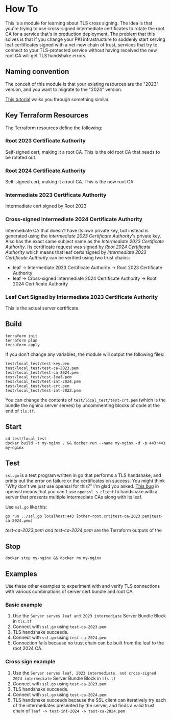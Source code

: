# How To

This is a module for learning about TLS cross signing. The idea is that you're trying to use cross-signed intermediate certificates to rotate the root CA for a service that's in production deployment. The problem that this solves is that if you change your PKI infrastructure to suddenly start serving leaf certificates signed with a net-new chain of trust, services that try to connect to your TLS-protected service without having received the new root CA will get TLS handshake errors.

## Naming convention

The conceit of this module is that your existing resources are the "2023" version, and you want to migrate to the "2024" version.

[This tutorial](https://developer.hashicorp.com/vault/tutorials/secrets-management/pki-engine) walks you through something similar.

## Key Terraform Resources
The Terraform resources define the following:

### Root 2023 Certificate Authority
Self-signed cert, making it a root CA. This is the old root CA that needs to be rotated out.

### Root 2024 Certificate Authority
Self-signed cert, making it a root CA. This is the new root CA.

### Intermediate 2023 Certificate Authority
Intermediate cert signed by Root 2023

### Cross-signed Intermediate 2024 Certificate Authority
Intermediate CA that doesn't have its own private key, but instead is generated using the _Intermediate 2023 Certificate Authority_'s private key. Also has the exact same subject name as the _Intermediate 2023 Certificate Authority_. Its certificate request was signed by _Root 2024 Certificate Authority_ which means that leaf certs signed by _Intermediate 2023 Certificate Authority_ can be verified using two trust chains:

- leaf -> Intermediate 2023 Certificate Authority -> Root 2023 Certificate Authority
- leaf -> Cross-signed Intermediate 2024 Certificate Authority -> Root 2024 Certificate Authority

### Leaf Cert Signed by Intermediate 2023 Certificate Authority

This is the actual server certificate.

## Build

```
terraform init
terraform plan
terraform apply
```

If you don't change any variables, the module will output the following files:

```
test/local_test/test-key.pem
test/local_test/test-ca-2023.pem
test/local_test/test-ca-2024.pem
test/local_test/test-leaf.pem
test/local_test/test-int-2024.pem
test/local_test/test-crt.pem
test/local_test/test-int-2023.pem
```

You can change the contents of `test/local_test/test-crt.pem` (which is the bundle the ngninx server serves) by uncommenting blocks of code at the end of `tls.tf`.

## Start

```
cd test/local_test
docker build -t my-nginx . && docker run --name my-nginx -d -p 443:443 my-nginx
```

## Test

`ssl.go` is a test program written in go that performs a TLS handshake, and prints out the error on failure or the certificates on success. You might think "Why don't we just use openssl for this?" I'm glad you asked. [This bug](https://github.com/openssl/openssl/issues/18708) in openssl means that you can't use `openssl s_client` to handshake with a server that presents multiple intermediate CAs along with its leaf.

Use `ssl.go` like this:

`go run ../ssl.go localhost:443 [other-root.crt|test-ca-2023.pem|test-ca-2024.pem]`

_test-ca-2023.pem and test-ca-2024.pem_ are the Terraform outputs of the 

## Stop
`docker stop my-nginx && docker rm my-nginx`

## Examples

Use these other examples to experiment with and verify TLS connections with various combinations of server cert bundle and root CA.

### Basic example

1. Use the `Server serves leaf and 2023 intermediate` Server Bundle Block in `tls.tf`
2. Connect with `ssl.go` using `test-ca-2023.pem`
3. TLS handshake succeeds.
4. Connect with `ssl.go` using `test-ca-2024.pem`
5. Connection fails because no trust chain can be built from the leaf to the root 2024 CA.

### Cross sign example

1. Use the `Server serves leaf, 2023 intermediate, and cross-signed 2024 intermediate` Server Bundle Block in `tls.tf`
2. Connect with `ssl.go` using `test-ca-2023.pem`
3. TLS handshake succeeds.
4. Connect with `ssl.go` using `test-ca-2024.pem`
5. TLS handshake succeeds because the SSL client can iteratively try each of the intermediates presented by the server, and finds a valid trust chain of `leaf -> test-int-2024 -> test-ca-2024.pem`


